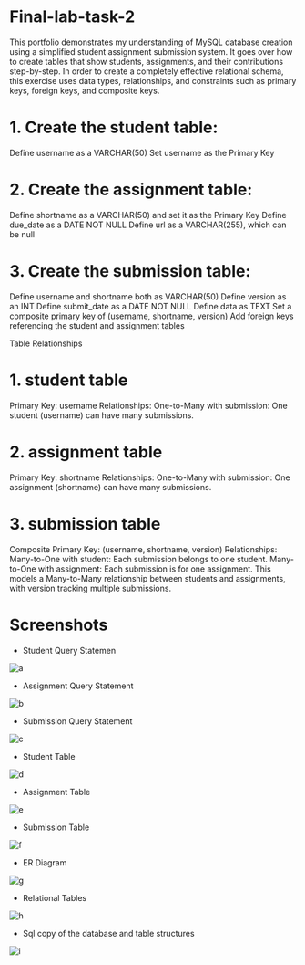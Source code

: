 # Final-lab-task-2

This portfolio demonstrates my understanding of MySQL database creation using a simplified student assignment submission system. It goes over how to create tables that show students, assignments, and their contributions step-by-step. In order to create a completely effective relational schema, this exercise uses data types, relationships, and constraints such as primary keys, foreign keys, and composite keys.

# 1. Create the student table:
Define username as a VARCHAR(50)
Set username as the Primary Key
# 2. Create the assignment table:
Define shortname as a VARCHAR(50) and set it as the Primary Key
Define due_date as a DATE NOT NULL
Define url as a VARCHAR(255), which can be null
# 3. Create the submission table:
Define username and shortname both as VARCHAR(50)
Define version as an INT
Define submit_date as a DATE NOT NULL
Define data as TEXT
Set a composite primary key of (username, shortname, version)
Add foreign keys referencing the student and assignment tables

Table Relationships
# 1. student table
Primary Key: username
Relationships:
One-to-Many with submission: One student (username) can have many submissions.
# 2. assignment table
Primary Key: shortname
Relationships:
One-to-Many with submission: One assignment (shortname) can have many submissions.
# 3. submission table
Composite Primary Key: (username, shortname, version)
Relationships:
Many-to-One with student: Each submission belongs to one student.
Many-to-One with assignment: Each submission is for one assignment.
This models a Many-to-Many relationship between students and assignments, with version tracking multiple submissions.

# Screenshots
- Student Query Statemen

![a](https://github.com/user-attachments/assets/d15e368e-82b0-40ae-bf4f-9c9b57e76048)
- Assignment Query Statement

![b](https://github.com/user-attachments/assets/7b669136-19ff-4dbe-934d-afe4622b205d)
- Submission Query Statement

![c](https://github.com/user-attachments/assets/7358d93f-59a3-4809-80e6-2b10d87d6c15)
- Student Table

![d](https://github.com/user-attachments/assets/21ca737f-e2e2-47dd-9030-438e5b20d312)
- Assignment Table

![e](https://github.com/user-attachments/assets/60388e86-db82-4db8-8de0-4900fb9fefb1)
- Submission Table

![f](https://github.com/user-attachments/assets/ae30fbd4-3e33-4821-8aa5-b8fdab29fb53)
- ER Diagram

![g](https://github.com/user-attachments/assets/1bc1eb03-08fd-41ac-960d-b30dd81179ea)
- Relational Tables

![h](https://github.com/user-attachments/assets/917eb482-1d4c-4035-8e8a-ef2e35b23fb3)
- Sql copy of the database and table structures

![i](https://github.com/user-attachments/assets/bf657df0-490d-444d-89b2-09b8e43ea13d)












